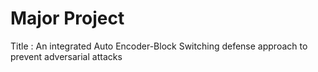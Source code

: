 # Major Project

Title : An integrated Auto Encoder-Block Switching defense approach to prevent adversarial attacks
